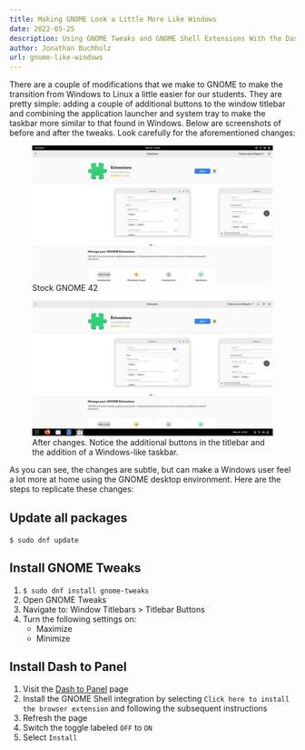 ```yaml
---
title: Making GNOME Look a Little More Like Windows
date: 2022-05-25
description: Using GNOME Tweaks and GNOME Shell Extensions With the Dash to Panel Plugin
author: Jonathan Buchholz
url: gnome-like-windows
---
```


There are a couple of modifications that we make to GNOME to make the transition
from Windows to Linux a little easier for our students. They are pretty simple:
adding a couple of additional buttons to the window titlebar and combining the
application launcher and system tray to make the taskbar more similar to that
found in Windows. Below are screenshots of before and after the tweaks. Look
carefully for the aforementioned changes:

<figure>
   <img alt="Before Dash to Panel" src="/images/2022-05-25-before.png">
   <figcaption>Stock GNOME 42</figcaption>
</figure>

<figure>
   <img alt="After Dash to Panel" src="/images/2022-05-25-after.png">
   <figcaption>After changes. Notice the additional buttons in the titlebar and
   the addition of a Windows-like taskbar.</figcaption>
</figure>

As you can see, the changes are subtle, but can make a Windows user feel a lot
more at home using the GNOME desktop environment. Here are the steps to
replicate these changes:

## Update all packages

`$ sudo dnf update`

## Install GNOME Tweaks

1. `$ sudo dnf install gnome-tweaks`
2. Open GNOME Tweaks
3. Navigate to: Window Titlebars > Titlebar Buttons
4. Turn the following settings on:
    - Maximize
    - Minimize

## Install Dash to Panel

1. Visit the [Dash to Panel](https://extensions.gnome.org/extension/1160/dash-to-panel/) page
2. Install the GNOME Shell integration by selecting `Click here to install the
   browser extension` and following the subsequent instructions
3. Refresh the page
4. Switch the toggle labeled `OFF` to `ON`
5. Select `Install`
